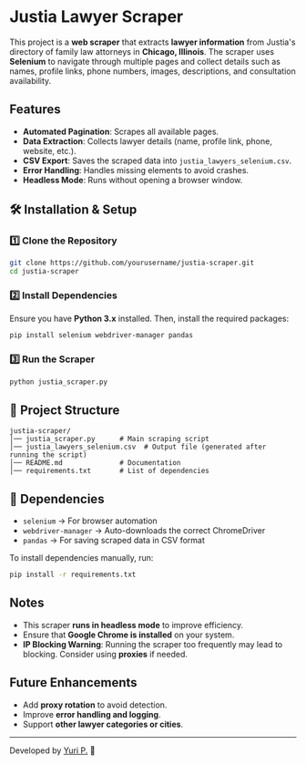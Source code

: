 # Justia Lawyer Scraper

This project is a **web scraper** that extracts **lawyer information** from Justia's directory of family law attorneys in **Chicago, Illinois**. The scraper uses **Selenium** to navigate through multiple pages and collect details such as names, profile links, phone numbers, images, descriptions, and consultation availability.

## Features
- **Automated Pagination**: Scrapes all available pages.
- **Data Extraction**: Collects lawyer details (name, profile link, phone, website, etc.).
- **CSV Export**: Saves the scraped data into `justia_lawyers_selenium.csv`.
- **Error Handling**: Handles missing elements to avoid crashes.
- **Headless Mode**: Runs without opening a browser window.

## 🛠️ Installation & Setup
### **1️⃣ Clone the Repository**
```bash
git clone https://github.com/yourusername/justia-scraper.git
cd justia-scraper
```

### **2️⃣ Install Dependencies**
Ensure you have **Python 3.x** installed. Then, install the required packages:
```bash
pip install selenium webdriver-manager pandas
```

### **3️⃣ Run the Scraper**
```bash
python justia_scraper.py
```

## 📂 Project Structure
```
justia-scraper/
│── justia_scraper.py      # Main scraping script
│── justia_lawyers_selenium.csv  # Output file (generated after running the script)
│── README.md              # Documentation
│── requirements.txt       # List of dependencies
```

## 📝 Dependencies
- `selenium` → For browser automation
- `webdriver-manager` → Auto-downloads the correct ChromeDriver
- `pandas` → For saving scraped data in CSV format

To install dependencies manually, run:
```bash
pip install -r requirements.txt
```

## Notes
- This scraper **runs in headless mode** to improve efficiency.
- Ensure that **Google Chrome is installed** on your system.
- **IP Blocking Warning**: Running the scraper too frequently may lead to blocking. Consider using **proxies** if needed.

## Future Enhancements
- Add **proxy rotation** to avoid detection.
- Improve **error handling and logging**.
- Support **other lawyer categories or cities**.

---
Developed by [Yuri P.](https://github.com/yp-data) 🚀

